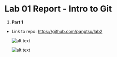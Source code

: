 # Lab 01 Report - Intro to Git

1. **Part 1** 
- Link to repo: 
  https://github.com/pangtsu/lab2

  ![alt text](https://raw.githubusercontent.com/pangtsu/lab2/master/1.png)

  ![alt text](https://raw.githubusercontent.com/pangtsu/lab2/master/2.png)
